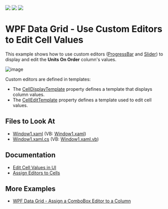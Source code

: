 <!-- default badges list -->
![](https://img.shields.io/endpoint?url=https://codecentral.devexpress.com/api/v1/VersionRange/128653470/21.1.5%2B)
[![](https://img.shields.io/badge/Open_in_DevExpress_Support_Center-FF7200?style=flat-square&logo=DevExpress&logoColor=white)](https://supportcenter.devexpress.com/ticket/details/E1596)
[![](https://img.shields.io/badge/📖_How_to_use_DevExpress_Examples-e9f6fc?style=flat-square)](https://docs.devexpress.com/GeneralInformation/403183)
<!-- default badges end -->
# WPF Data Grid - Use Custom Editors to Edit Cell Values

This example shows how to use custom editors ([ProgressBar](https://docs.microsoft.com/en-us/dotnet/api/system.windows.controls.progressbar) and [Slider](https://docs.microsoft.com/en-us/dotnet/api/system.windows.controls.slider)) to display and edit the **Units On Order** column's values.

![image](https://user-images.githubusercontent.com/65009440/171182860-0dab0ada-9b5c-4faa-ab66-0f7a28b19e32.png)

Custom editors are defined in templates:

* The [CellDisplayTemplate](https://docs.devexpress.com/WPF/DevExpress.Xpf.Grid.ColumnBase.CellDisplayTemplate) property defines a template that displays column values.
* The [CellEditTemplate](https://docs.devexpress.com/WPF/DevExpress.Xpf.Grid.ColumnBase.CellEditTemplate) property defines a template used to edit cell values.

## Files to Look At

* [Window1.xaml](./CS/Window1.xaml) (VB: [Window1.xaml](./VB/Window1.xaml))
* [Window1.xaml.cs](./CS/Window1.xaml.cs) (VB: [Window1.xaml.vb](./VB/Window1.xaml.vb))

## Documentation

* [Edit Cell Values in UI](http://docs.devexpress.com/WPF/6606/controls-and-libraries/data-grid/data-editing-and-validation/modify-cell-values/inplace-editors)
* [Assign Editors to Cells](http://docs.devexpress.com/WPF/401011/controls-and-libraries/data-grid/data-editing-and-validation/modify-cell-values/assign-an-editor-to-a-cell)

## More Examples

* [WPF Data Grid - Assign a ComboBox Editor to a Column](https://github.com/DevExpress-Examples/wpf-data-grid-assign-combobox-editor-to-column)
